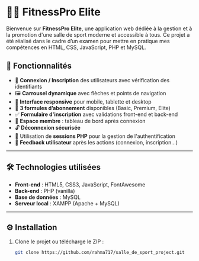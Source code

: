 # 🏋️‍♀️ FitnessPro Elite

Bienvenue sur **FitnessPro Elite**, une application web dédiée à la gestion et à la promotion d'une salle de sport moderne et accessible à tous.
Ce projet a été réalisé dans le cadre d’un examen pour mettre en pratique mes compétences en HTML, CSS, JavaScript, PHP et MySQL.

## 📌 Fonctionnalités

- 🔐 **Connexion / Inscription** des utilisateurs avec vérification des identifiants
- 🖼️ **Carrousel dynamique** avec flèches et points de navigation
- 📱 **Interface responsive** pour mobile, tablette et desktop
- 💼 **3 formules d’abonnement** disponibles (Basic, Premium, Elite)
- ✅ **Formulaire d'inscription** avec validations front-end et back-end
- 👤 **Espace membre** : tableau de bord après connexion
- 🔓 **Déconnexion sécurisée**
- 🧾 Utilisation de **sessions PHP** pour la gestion de l'authentification
- 💬 **Feedback utilisateur** après les actions (connexion, inscription...)

---

## 🛠️ Technologies utilisées

- **Front-end** : HTML5, CSS3, JavaScript, FontAwesome
- **Back-end** : PHP (vanilla)
- **Base de données** : MySQL
- **Serveur local** : XAMPP (Apache + MySQL)

---

## ⚙️ Installation

1. Clone le projet ou télécharge le ZIP :
   ```bash
   git clone https://github.com/rahma717/salle_de_sport_project.git

